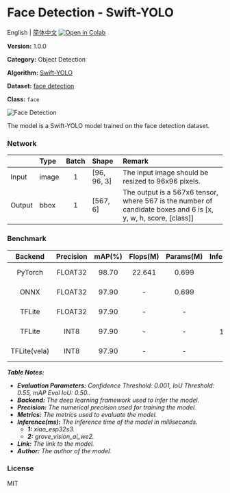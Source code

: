 # Face Detection - Swift-YOLO

English | [简体中文](../zh_CN/Face_Detection_Swift-YOLO_96.md) [![Open in Colab](https://colab.research.google.com/assets/colab-badge.svg)](https://colab.research.google.com/github/seeed-studio/sscma-model-zoo/blob/main/notebooks/en/Face_Detection_Swift-YOLO_96.ipynb)

**Version:** 1.0.0

**Category:** Object Detection

**Algorithm:** [Swift-YOLO](https://github.com/Seeed-Studio/ModelAssistant/blob/main/configs/yolov5/swift_yolo_1xb16_300e_coco.py)

**Dataset:** [face detection](https://universe.roboflow.com/detection-02p2y/face-b3jhr/dataset/2)

**Class:** `face`

![Face Detection](https://files.seeedstudio.com/sscma/static/detection_face.png)

The model is a Swift-YOLO model trained on the face detection dataset.

### Network 

|        | Type   |  Batch  | Shape       | Remark                                                                                                         |
|:-------|:-------|:-------:|:------------|:---------------------------------------------------------------------------------------------------------------|
| Input  | image  |    1    | [96, 96, 3] | The input image should be resized to 96x96 pixels.                                                             |
| Output | bbox   |    1    | [567, 6]    | The output is a 567x6 tensor, where 567 is the number of candidate boxes and 6 is [x, y, w, h, score, [class]] |
### Benchmark

|   Backend    |  Precision  |  mAP(%)  |  Flops(M)  |  Params(M)  |    Inference(ms)    |                                                                                   Download                                                                                   |    Author    |
|:------------:|:-----------:|:--------:|:----------:|:-----------:|:-------------------:|:----------------------------------------------------------------------------------------------------------------------------------------------------------------------------:|:------------:|
|   PyTorch    |   FLOAT32   |  98.70   |   22.641   |    0.699    |          -          |       [Link](https://files.seeedstudio.com/sscma/model_zoo/detection/face_detection/swift_yolo_1xb16_300e_coco_300_sha1_fe1d7dec30d62e583a7ccf717fd6585c792570bf.pth)        | Seeed Studio |
|     ONNX     |   FLOAT32   |  97.90   |     -      |    0.699    |          -          |   [Link](https://files.seeedstudio.com/sscma/model_zoo/detection/face_detection/swift_yolo_1xb16_300e_coco_300_float32_sha1_441e4868e17a9bac5740280b3db791a6d75ac8a7.onnx)   | Seeed Studio |
|    TFLite    |   FLOAT32   |  97.90   |     -      |      -      |          -          |  [Link](https://files.seeedstudio.com/sscma/model_zoo/detection/face_detection/swift_yolo_1xb16_300e_coco_300_float32_sha1_7c75dc6e777e3d3098d7f0bdb3e5c529c4d2865a.tflite)  | Seeed Studio |
|    TFLite    |    INT8     |  97.90   |     -      |      -      | 180.0<sup>(1)</sup> |   [Link](https://files.seeedstudio.com/sscma/model_zoo/detection/face_detection/swift_yolo_1xb16_300e_coco_300_int8_sha1_2287b951101007d4cd1d09c3da68e53e6f23a071.tflite)    | Seeed Studio |
| TFLite(vela) |    INT8     |  97.90   |     -      |      -      |  33<sup>(2)</sup>   | [Link](https://files.seeedstudio.com/sscma/model_zoo/detection/face_detection/swift_yolo_1xb16_300e_coco_300_int8_sha1_2287b951101007d4cd1d09c3da68e53e6f23a071_vela.tflite) | Seeed Studio |

***Table Notes:***

- ***Evaluation Parameters:**  Confidence Threshold: 0.001, IoU Threshold: 0.55, mAP Eval IoU: 0.50..*
- ***Backend:** The deep learning framework used to infer the model.*
- ***Precision:** The numerical precision used for training the model.*
- ***Metrics:** The metrics used to evaluate the model.*
- ***Inference(ms):** The inference time of the model in milliseconds.*
  - ***1:** xiao_esp32s3.*
  - ***2:** grove_vision_ai_we2.*
- ***Link:** The link to the model.*
- ***Author:** The author of the model.*

### License

MIT


